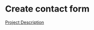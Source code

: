 # Create contact form
[Project Description](https://jsbeginners.com/contact-form-using-local-storage-project/)
